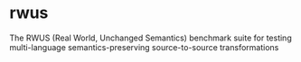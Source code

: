 # rwus
The RWUS (Real World, Unchanged Semantics) benchmark suite for testing multi-language semantics-preserving source-to-source transformations
